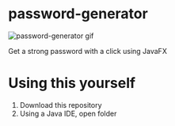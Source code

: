 # password-generator
![password-generator gif](https://i.imgur.com/Gd9JZGt.gif)

Get a strong password with a click using JavaFX

# Using this yourself
1. Download this repository
2. Using a Java IDE, open folder
